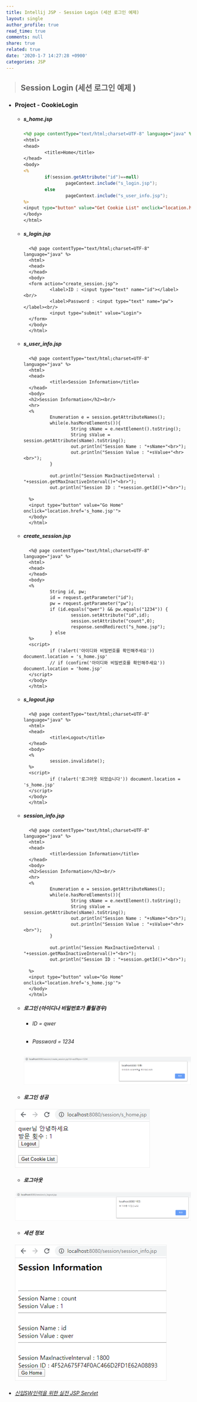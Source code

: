 ```yaml
---
title: Intellij JSP - Session Login (세션 로그인 예제)
layout: single
author_profile: true
read_time: true
comments: null
share: true
related: true
date: '2020-1-7 14:27:28 +0900'
categories: JSP
---
```


> ## Session Login (세션 로그인 예제 )



* ### Project - CookieLogin
	* ##### s_home.jsp
		```jsp
		<%@ page contentType="text/html;charset=UTF-8" language="java" %>
		<html>
		<head>
				<title>Home</title>
		</head>
		<body>
		<%
				if(session.getAttribute("id")==null)
						pageContext.include("s_login.jsp");
				else
						pageContext.include("s_user_info.jsp");
		%>
		<input type="button" value="Get Cookie List" onclick="location.href='session_info.jsp'">
		</body>
		</html>
		```
	
	* ##### s_login.jsp
			<%@ page contentType="text/html;charset=UTF-8" language="java" %>
			<html>
			<head>
			</head>
			<body>
			<form action="create_session.jsp">
					<label>ID : <input type="text" name="id"></label><br/>
					<label>Password : <input type="text" name="pw"></label><br/>
					<input type="submit" value="Login">
			</form>
			</body>
			</html>

	* ##### s_user_info.jsp
			<%@ page contentType="text/html;charset=UTF-8" language="java" %>
			<html>
			<head>
					<title>Session Information</title>
			</head>
			<body>
			<h2>Session Information</h2><br/>
			<hr>
			<%
					Enumeration e = session.getAttributeNames();
					while(e.hasMoreElements()){
							String sName = e.nextElement().toString();
							String sValue = session.getAttribute(sName).toString();
							out.println("Session Name : "+sName+"<br>");
							out.println("Session Value : "+sValue+"<hr><br>");
					}

					out.println("Session MaxInactiveInterval : "+session.getMaxInactiveInterval()+"<br>");
					out.println("Session ID : "+session.getId()+"<br>");

			%>
			<input type="button" value="Go Home" onclick="location.href='s_home.jsp'">
			</body>
			</html>
				
	* ##### create_session.jsp
			<%@ page contentType="text/html;charset=UTF-8" language="java" %>
			<html>
			<head>
			</head>
			<body>
			<%
					String id, pw;
					id = request.getParameter("id");
					pw = request.getParameter("pw");
					if (id.equals("qwer") && pw.equals("1234")) {
							session.setAttribute("id",id);
							session.setAttribute("count",0);
							response.sendRedirect("s_home.jsp");
					} else
			%>
			<script>
					if (!alert('아이디와 비밀번호를 확인해주세요')) document.location = 's_home.jsp'
					// if (confirm('아이디와 비밀번호를 확인해주세요')) document.location = 'home.jsp'
			</script>
			</body>
			</html>
				
	* ##### s_logout.jsp
				
			<%@ page contentType="text/html;charset=UTF-8" language="java" %>
			<html>
			<head>
					<title>Logout</title>
			</head>
			<body>
			<%
					session.invalidate();
			%>
			<script>
					if (!alert('로그아웃 되었습니다')) document.location = 's_home.jsp'
			</script>
			</body>
			</html>
				
	* ##### session_info.jsp
			
			<%@ page contentType="text/html;charset=UTF-8" language="java" %>
			<html>
			<head>
					<title>Session Information</title>
			</head>
			<body>
			<h2>Session Information</h2><br/>
			<hr>
			<%
					Enumeration e = session.getAttributeNames();
					while(e.hasMoreElements()){
							String sName = e.nextElement().toString();
							String sValue = session.getAttribute(sName).toString();
							out.println("Session Name : "+sName+"<br>");
							out.println("Session Value : "+sValue+"<hr><br>");
					}

					out.println("Session MaxInactiveInterval : "+session.getMaxInactiveInterval()+"<br>");
					out.println("Session ID : "+session.getId()+"<br>");

			%>
			<input type="button" value="Go Home" onclick="location.href='s_home.jsp'">
			</body>
			</html>

	* ##### 로그인 (아이디나 비밀번호가 틀릴경우)
		* ###### ID = qwer
		* ###### Password = 1234
				
		![](/assets/img/jsp/session1.png)
		
	* ##### 로그인 성공
	![](/assets/img/jsp/session2.png)
				
	* ##### 로그아웃
	![](/assets/img/jsp/session3.png)
				
	* ##### 세션 정보
	![](/assets/img/jsp/session4.png)
				
				
* ###### [신입SW인력을 위한 실전 JSP Servlet]

				
[신입SW인력을 위한 실전 JSP Servlet]: https://www.youtube.com/watch?v=zu4nmI1tPU4&list=PLieE0qnqO2kTyzAlsvxzoulHVISvO8zA9&index=46